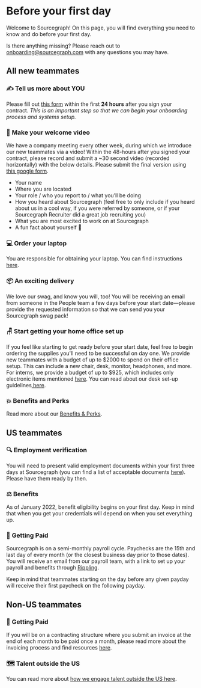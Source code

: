 # Before your first day

Welcome to Sourcegraph! On this page, you will find everything you need to know and do before your first day.

Is there anything missing? Please reach out to [onboarding@sourcegraph.com](mailto:onboarding@sourcegraph.com) with any questions you may have.

## All new teammates

### ✍️ **Tell us more about YOU**

Please fill out [this form](https://forms.gle/Tim5dVFrFRHsJmcf7) within the first **24 hours** after you sign your contract. _This is an important step so that we can begin your onboarding process and systems setup._

### 🎥 **Make your welcome video**

We have a company meeting every other week, during which we introduce our new teammates via a video! Within the 48-hours after you signed your contract, please record and submit a ~30 second video (recorded horizontally) with the below details. Please submit the final version using [this google form](https://docs.google.com/forms/d/e/1FAIpQLSfH6DQORMhFO7CLzqYaOCSFKE79QAdSW_Sr1WLzk4hhtpCFpw/viewform?usp=sf_link).

- Your name
- Where you are located
- Your role / who you report to / what you’ll be doing
- How you heard about Sourcegraph (feel free to only include if you heard about us in a cool way, if you were referred by someone, or if your Sourcegraph Recruiter did a great job recruiting you)
- What you are most excited to work on at Sourcegraph
- A fun fact about yourself 🎉

### 💻 **Order your laptop**

You are responsible for obtaining your laptop. You can find instructions [here](../../benefits-pay-perks/benefits-perks/spending-company-money.md#computers).

### 📦 **An exciting delivery**

We love our swag, and know you will, too! You will be receiving an email from someone in the People team a few days before your start date—please provide the requested information so that we can send you your Sourcegraph swag pack!

### 🪑 **Start getting your home office set up**

If you feel like starting to get ready before your start date, feel free to begin ordering the supplies you'll need to be successful on day one. We provide new teammates with a budget of up to $2000 to spend on their office setup. This can include a new chair, desk, monitor, headphones, and more. For interns, we provide a budget of up to $925, which includes only electronic items mentioned [here](../../benefits-pay-perks/benefits-perks/spending-company-money.md).
You can read about our desk set-up guidelines[ here](../../benefits-pay-perks/benefits-perks/spending-company-money.md#desk-items).

### 💥 **Benefits and Perks**

Read more about our [Benefits & Perks](../../benefits-pay-perks/benefits-perks/index.md).

## US teammates

### 🔍 **Employment verification**

You will need to present valid employment documents within your first three days at Sourcegraph (you can find a list of acceptable documents [here](https://www.uscis.gov/i-9-central/form-i-9-acceptable-documents)). Please have them ready by then.

### ⚖️ **Benefits**

As of January 2022, benefit eligibility begins on your first day. Keep in mind that when you get your credentials will depend on when you set everything up.

### 💸 **Getting Paid**

Sourcegraph is on a semi-monthly payroll cycle. Paychecks are the 15th and last day of every month (or the closest business day prior to those dates). You will receive an email from our payroll team, with a link to set up your payroll and benefits through [Rippling](../../departments/people-ops/tools/people-ops-faqs.md#sts=Q.%20Where%20and%20when%20do%20I%20receive%20my%20Rippling%20invitation?).

Keep in mind that teammates starting on the day before any given payday will receive their first paycheck on the following payday.

## Non-US teammates

### 💸 **Getting Paid**

If you will be on a contracting structure where you submit an invoice at the end of each month to be paid once a month, please read more about the invoicing process and find resources [here](../../benefits-pay-perks/pay-expenses/invoices.md).

### 🗺 **Talent outside the US**

You can read more about [how we engage talent outside the US here](../../departments/people-ops/process/how-we-engage-talent-outside-the-us/index.md).
